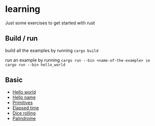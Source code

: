 # learning
Just some exercises to get started with rust

## Build / run
build all the examples by running
`cargo build`

run an example by running
`cargo run --bin <name-of-the-example>
ie  cargo run --bin hello_world`

## Basic
* [Hello world](./src/bin/hello_world.rs)
* [Hello name](./src/bin/hello_name.rs)
* [Primitives](./src/bin/primitives.rs)
* [Elapsed time](./src/bin/elapsed_time.rs)
* [Dice rolling](./src/bin/dice_roll.rs)
* [Palindrome](./src/bin/palindrome.rs)
